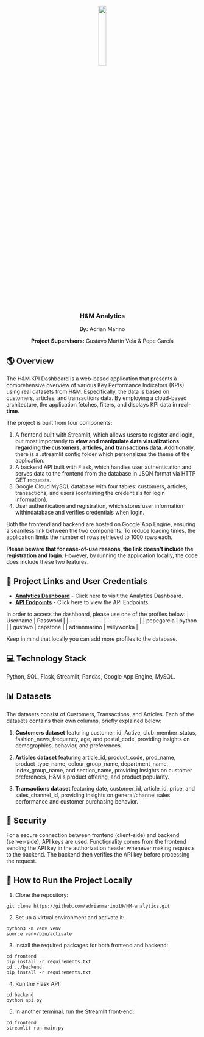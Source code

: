 <p align="center">
  <p align="center">
  <img src="https://upload.wikimedia.org/wikipedia/commons/5/53/H%26M-Logo.svg", width = "20%">
</p>
<h3 align="center">H&M Analytics</h3>

<p align="center"><b>By:</b> Adrian Marino</p>
<p align="center"><b>Project Supervisors:</b> Gustavo Martín Vela & Pepe García</p>


<h2> 🌎 Overview </h2>

<p> The H&M KPI Dashboard is a web-based application that presents a comprehensive overview of various Key Performance Indicators (KPIs) using real datasets from H&M. Especifically, the data is based on customers, articles, and transactions data. By employing a cloud-based architecture, the application fetches, filters, and displays KPI data in <b>real-time</b>.<p>

The project is built from four components:

1. A frontend built with Streamlit, which allows users to register and login, but most importantly to <b>view and manipulate data visualizations regarding the customers, articles, and transactions data</b>. Additionally, there is a .streamlit config folder which personalizes the theme of the application.
2. A backend API built with Flask, which handles user authentication and serves data to the frontend from the database in JSON format via HTTP GET requests.
3. Google Cloud MySQL database with four tables: customers, articles, transactions, and users (containing the credentials for login information).
4. User authentication and registration, which stores user information withindatabase and verifies credentials when login.

Both the frontend and backend are hosted on Google App Engine, ensuring a seamless link between the two components. To reduce loading times, the application limits the number of rows retrieved to 1000 rows each. 

<p><b>Please beware that for ease-of-use reasons, the link doesn't include the registration and login</b>. However, by running the application locally, the code does include these two features.<p>


<h2>🔗 Project Links and User Credentials </h2>

<ul>
  <li><a href="https://frontend-dot-starry-iris-377408.oa.r.appspot.com/"><strong>Analytics Dashboard</strong></a> - Click here to visit the Analytics Dashboard.</li>
  <li><a href="https://api-dot-starry-iris-377408.oa.r.appspot.com/"><strong>API Endpoints</strong></a> - Click here to view the API Endpoints.</li>
</ul>

In order to access the dashboard, please use one of the profiles below:
| Username  | Password |
| ------------- | ------------- |
| pepegarcia  | python |
| gustavo  | capstone  |
| adrianmarino  | willywonka  |

Keep in mind that locally you can add more profiles to the database.

<h2> 💻 Technology Stack </h2>

Python, SQL, Flask, Streamlit, Pandas, Google App Engine, MySQL.


<h2> 📊 Datasets </h2>

The datasets consist of Customers, Transactions, and Articles. Each of the datasets contains their own columns, briefly explained below:

1. **Customers dataset** featuring customer_id, Active, club_member_status, fashion_news_frequency, age, and postal_code, providing insights on demographics, behavior, and preferences. 

2. **Articles dataset** featuring article_id, product_code, prod_name, product_type_name, colour_group_name, department_name, index_group_name, and section_name, providing insights on customer preferences, H&M's product offering, and product popularity.

3.  **Transactions dataset** featuring date, customer_id, article_id, price, and sales_channel_id, providing insights on general/channel sales performance and customer purchasing behavior.


<h2> 🔐 Security</h2>

For a secure connection between frontend (client-side) and backend (server-side), API keys are used. Functionality comes from the frontend sending the API key in the authorization header whenever making requests to the backend. The backend then verifies the API key before processing the request.


<h2> 🏃 How to Run the Project Locally</h2>

1. Clone the repository:

```
git clone https://github.com/adrianmarino19/HM-analytics.git
```

2. Set up a virtual environment and activate it:

```
python3 -m venv venv
source venv/bin/activate
```

3. Install the required packages for both frontend and backend:

```
cd frontend
pip install -r requirements.txt
cd ../backend
pip install -r requirements.txt
```

4. Run the Flask API:

```
cd backend
python api.py
```

5. In another terminal, run the Streamlit front-end:

```
cd frontend
streamlit run main.py
```


